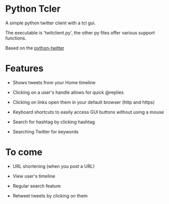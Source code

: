 # Python Tcler

A simple python twitter client with a tcl gui. 

The executable is 'twitclient.py', the other py files offer various 
support functions.

Based on the [python-twitter](https://github.com/bear/python-twitter)

# Features

- Shows tweets from your Home timeline

- Clicking on a user's handle allows for quick @replies

- Clicking on links open them in your default browser (http and https)

- Keyboard shortcuts to easily access GUI buttons without using a mouse

- Search for hashtag by clicking hashtag

- Searching Twitter for keywords

# To come

- URL shortening (when you post a URL)

- View user's timeline

- Regular search feature

- Retweet tweets by clicking on them